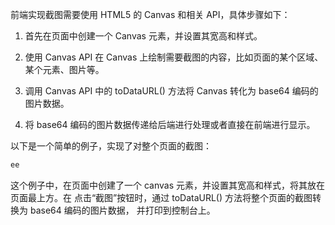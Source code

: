 前端实现截图需要使⽤ HTML5 的 Canvas 和相关 API，具体步骤如下：

1. ⾸先在⻚⾯中创建⼀个 Canvas 元素，并设置其宽⾼和样式。

2. 使⽤ Canvas API 在 Canvas 上绘制需要截图的内容，⽐如⻚⾯的某个区域、某个元素、图⽚等。

3. 调⽤ Canvas API 中的 toDataURL() ⽅法将 Canvas 转化为 base64 编码的图⽚数据。

4. 将 base64 编码的图⽚数据传递给后端进⾏处理或者直接在前端进⾏显⽰。

以下是⼀个简单的例⼦，实现了对整个⻚⾯的截图：

```html
ee
```

这个例⼦中，在⻚⾯中创建了⼀个 canvas 元素，并设置其宽⾼和样式，将其放在⻚⾯最上⽅。在 点击“截图”按钮时，通过 toDataURL() ⽅法将整个⻚⾯的截图转换为 base64 编码的图⽚数据， 并打印到控制台上。
